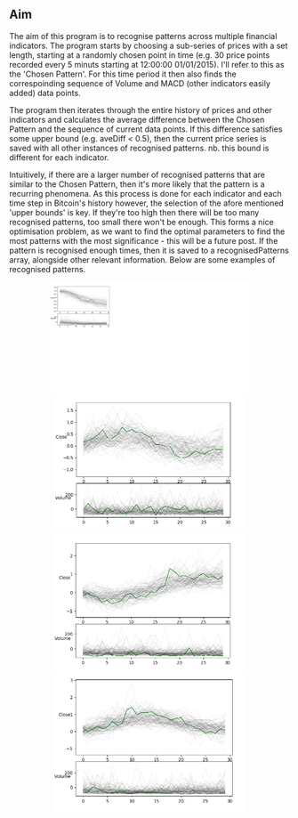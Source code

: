 ## Aim
The aim of this program is to recognise patterns across multiple financial indicators. The program starts by choosing a sub-series of prices with a set length, starting at a randomly chosen point in time (e.g. 30 price points recorded every 5 minuts starting at 12:00:00 01/01/2015). I'll refer to this as the 'Chosen Pattern'. For this time period it then also finds the correspoinding sequence of Volume and MACD (other indicators easily added) data points.

The program then iterates through the entire history of prices and other indicators and calculates the average difference between the Chosen Pattern and the sequence of current data points. If this difference satisfies some upper bound (e.g. aveDiff < 0.5), then the current price series is saved with all other instances of recognised patterns. nb. this bound is different for each indicator.

Intuitively, if there are a larger number of recognised patterns that are similar to the Chosen Pattern, then it's more likely that the pattern is a recurring phenomena. As this process is done for each indicator and each time step in Bitcoin's history however, the selection of the afore mentioned 'upper bounds' is key. If they're too high then there will be too many recognised patterns, too small there won't be enough. This forms a nice optimisation problem, as we want to find the optimal parameters to find the most patterns with the most significance - this will be a future post. If the pattern is recognised enough times, then it is saved to a recognisedPatterns array, alongside other relevant information. Below are some examples of recognised patterns.

<p align="center">
  <img src="plot1.png" width="360"/>
  <img src="plot2.png" width="350"/>
  <img src="plot3.png" width="350"/>
  <img src="plot4.png" width="350"/>
</p>

